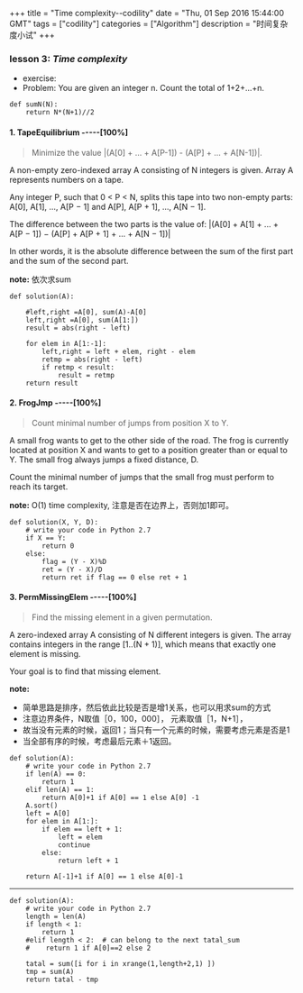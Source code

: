 +++ 
title = "Time complexity--codility" 
date = "Thu, 01 Sep 2016 15:44:00 GMT" 
tags = ["codility"] 
categories = ["Algorithm"]
description = "时间复杂度小试" 
+++ 

<h3 id = "1.3">
lesson 3: <i>Time complexity</i>
</h3>

- exercise:
- Problem: You are given an integer n. Count the total of 1+2+...+n.


```
def sumN(N):
    return N*(N+1)//2

```

<h4 id = "1.3.1">
1. TapeEquilibrium -----[100%]
</h4>

> Minimize the value
|(A[0] + ... + A[P-1]) - (A[P] + ... + A[N-1])|.

A non-empty zero-indexed array A consisting of N integers is given. Array A represents numbers on a tape.

Any integer P, such that 0 < P < N, splits this tape into two non-empty parts: A[0], A[1], ..., A[P − 1] and A[P], A[P + 1], ..., A[N − 1].

The difference between the two parts is the value of: |(A[0] + A[1] + ... + A[P − 1]) − (A[P] + A[P + 1] + ... + A[N − 1])|

In other words, it is the absolute difference between the sum of the first part and the sum of the second part.

**note:** 依次求sum

```
def solution(A):

    #left,right =A[0], sum(A)-A[0]
    left,right =A[0], sum(A[1:])
    result = abs(right - left)

    for elem in A[1:-1]:
        left,right = left + elem, right - elem
        retmp = abs(right - left)
        if retmp < result:
            result = retmp
    return result
```

<h4 id = "1.3.2">
2. FrogJmp -----[100%]
</h4>


>Count minimal number of jumps from position X to Y.

A small frog wants to get to the other side of the road. The frog is currently located at position X and wants to get to a position greater than or equal to Y. The small frog always jumps a fixed distance, D.

Count the minimal number of jumps that the small frog must perform to reach its target.


**note:** O(1) time complexity, 注意是否在边界上，否则加1即可。

```
def solution(X, Y, D):
    # write your code in Python 2.7
    if X == Y:
        return 0
    else:
        flag = (Y - X)%D
        ret = (Y - X)/D
        return ret if flag == 0 else ret + 1
```

<h4 id = "1.3.3">
3. PermMissingElem -----[100%]
</h4>


>Find the missing element in a given permutation.

A zero-indexed array A consisting of N different integers is given. The array contains integers in the range [1..(N + 1)], which means that exactly one element is missing.

Your goal is to find that missing element.

**note:**

- 简单思路是排序，然后依此比较是否是增1关系，也可以用求sum的方式
- 注意边界条件，N取值［0，100，000］， 元素取值［1，N+1］，
- 故当没有元素的时候，返回1；当只有一个元素的时候，需要考虑元素是否是1
- 当全部有序的时候，考虑最后元素＋1返回。

```
def solution(A):
    # write your code in Python 2.7
    if len(A) == 0:
        return 1
    elif len(A) == 1:
        return A[0]+1 if A[0] == 1 else A[0] -1
    A.sort()
    left = A[0]
    for elem in A[1:]:
        if elem == left + 1:
            left = elem
            continue
        else:
            return left + 1

    return A[-1]+1 if A[0] == 1 else A[0]-1
```
--------



```
def solution(A):
    # write your code in Python 2.7
    length = len(A)
    if length < 1:
        return 1
    #elif length < 2:  # can belong to the next tatal_sum
    #    return 1 if A[0]==2 else 2

    tatal = sum([i for i in xrange(1,length+2,1) ])
    tmp = sum(A)
    return tatal - tmp

```



